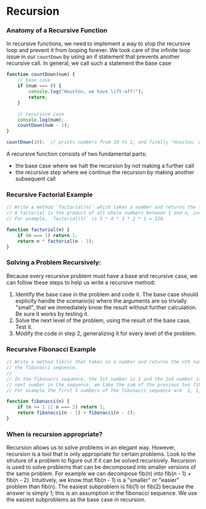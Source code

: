 # Recursion

### Anatomy of a Recursive Function
In recursive functions, we need to implement a way to stop the recursive loop and prevent it from looping forever. We took care of the infinite loop issue in our `countDown` by using an if statement that prevents another recursive call. In general, we call such a statement the base case

```javascript
function countDown(num) {
    // base case
    if (num === 0) {
        console.log("Houston, we have lift-off!");
        return;
    }

    // recursive case
    console.log(num);
    countDown(num - 1);
}

countDown(10);  // prints numbers from 10 to 1, and finally "Houston, we have lift-off!"
```

A recursive function consists of two fundamental parts:
* the base case where we halt the recursion by not making a further call
* the recursive step where we continue the recursion by making another subsequent call

### **Recursive Factorial Example**
```javascript
// Write a method `factorial(n)` which takes a number and returns the factorial of n.
// A factorial is the product of all whole numbers between 1 and n, inclusive.
// For example, `factorial(5)` is 5 * 4 * 3 * 2 * 1 = 120.

function factorial(n) {
    if (n === 1) return 1;
    return n * factorial(n - 1);
}
```

### **Solving a Problem Recursively:**
Because every recursive problem must have a base and recursive case, we can follow these steps to help us write a recursive method:

1. Identify the base case in the problem and code it. The base case should explicity handle the scenario(s) where the arguments are so trivially "small", that we immediately know the result without further calculation. Be sure it works by testing it.
2. Solve the next level of the problem, using the result of the base case. Test it.
3. Modify the code in step 2, generalizing it for every level of the problem.

### **Recursive Fibonacci Example**
```javascript
// Write a method fib(n) that takes in a number and returns the nth number of
// the fibonacci sequence.
//
// In the fibonacci sequence, the 1st number is 1 and the 2nd number is 1. To generate the
// next number in the sequence, we take the sum of the previous two fibonacci numbers.
// For example the first 5 numbers of the fibonacci sequence are `1, 1, 2, 3, 5`

function fibonacci(n) {
    if (n <= 1 || n === 2) return 1;
    return fibonacci(n - 1) + fibonacci(n - 2);
}
```

### **When is recursion appropriate?**
Recursion allows us to solve problems in an elegant way. However, recursion is a tool that is only appropriate for certain problems. Look to the struture of a problem to figure out if it can be solved recursively. Recursion is used to solve problems that can be decomposed into smaller versions of the same problem. For example we can decompose fib(n) into fib(n - 1) + fib(n - 2). Intuitively, we know that fib(n - 1) is a "smaller" or "easier" problem than fib(n). The easiest subproblem is fib(1) or fib(2) because the answer is simply 1; this is an assumption in the fibonacci sequence. We use the easiest subproblems as the base case in recursion.